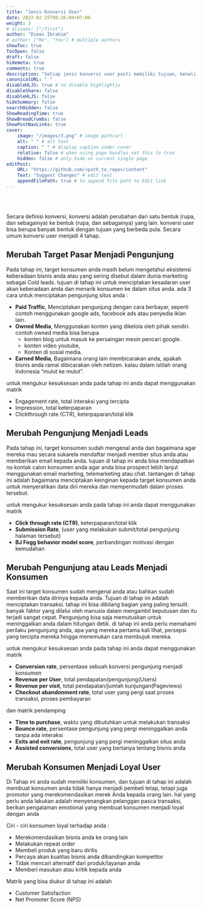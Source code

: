 ```yaml
---
title: "Jenis Konversi User"
date: 2022-02-25T08:26:04+07:00
weight: 3
# aliases: ["/first"]
author: "Dimas Ibrahim"
# author: ["Me", "You"] # multiple authors
showToc: true
TocOpen: false
draft: false
hidemeta: true
comments: true
description: "Setiap jenis konversi user pasti memiliki tujuan, kenali jenis konversi dan bagaimana mengukurnya"
canonicalURL: " "
disableHLJS: true # to disable highlightjs
disableShare: false
disableHLJS: false
hideSummary: false
searchHidden: false
ShowReadingTime: true
ShowBreadCrumbs: false
ShowPostNavLinks: true
cover:
    image: "/images/3.png" # image path/url
    alt: " " # alt text
    caption: " " # display caption under cover
    relative: false # when using page bundles set this to true
    hidden: false # only hide on current single page
editPost:
    URL: "https://github.com/<path_to_repo>/content"
    Text: "Suggest Changes" # edit text
    appendFilePath: true # to append file path to Edit link
---
```

<br><br>

Secara definisi konversi, konversi adalah perubahan dari satu bentuk (rupa, dan sebagainya) ke bentuk (rupa, dan sebagainya) yang lain. konversi user bisa berupa banyak bentuk dengan tujuan yang berbeda pula. Secara umum konversi user menjadi 4 tahap.

## **Merubah Target Pasar Menjadi Pengunjung**

Pada tahap ini, target konsumen anda masih belum mengetahui eksistensi keberadaan bisnis anda atau yang sering disebut dalam dunia marketing sebagai Cold leads. tujuan di tahap ini untuk menciptakan kesadaran user akan keberadaan anda dan menarik konsumen ke dalam situs anda. ada 3 cara untuk menciptakan pengunjung situs anda :

- **Paid Traffic**, Menciptakan pengunjung dengan cara berbayar, seperti contoh menggunakan google ads, facebook ads atau penyedia iklan lain.
- **Owned Media**, Menggunakan konten yang dikelola oleh pihak sendiri. contoh owned media bisa berupa
    - konten blog untuk masuk ke persaingan mesin pencari google.
    - konten video youtube,
    - Konten di sosial media.
- **Earned Media**, Bagaimana orang lain membicarakan anda, apakah bisnis anda ramai dibicarakan oleh netizen. kalau dalam istilah orang Indonesia “mulut ke mulut”.

untuk mengukur kesuksesan anda pada tahap ini anda dapat menggunakan matrik

- Engagement rate, total interaksi yang tercipta
- Impression, total keterpaparan
- Clickthrough rate (CTR), keterpaparan/total klik

## **Merubah Pengunjung Menjadi Leads**

Pada tahap ini, target konsumen sudah mengenal anda dan bagaimana agar mereka mau secara sukarela mendaftar menjadi member situs anda atau memberikan email kepada anda. tujuan di tahap ini anda bisa mendapatkan no kontak calon konsumen anda agar anda bisa prospect lebih lanjut menggunakan email marketing, telemarketing atau chat. tantangan di tahap ini adalah bagaimana menciptakan keinginan kepada target konsumen anda untuk menyerahkan data diri mereka dan mempermudah dalam proses tersebut.

untuk mengukur kesuksesan anda pada tahap ini anda dapat menggunakan matrik

- **Click through rate (CTR)**, keterpaparan/total klik
- **Submission Rate**, (user yang melakukan submit/total pengunjung halaman tersebut)
- **BJ Fogg behavior model score**, perbandingan motivasi dengan kemudahan

## **Merubah Pengunjung atau Leads Menjadi Konsumen**

Saat ini target konsumen sudah mengenal anda atau bahkan sudah memberikan data dirinya kepada anda. Tujuan di tahap ini adalah menciptakan transaksi. tahap ini bisa dibilang bagian yang paling tersulit. banyak faktor yang dilalui oleh manusia dalam mengambil keputusan dan itu terjadi sangat cepat. Pengunjung bisa saja memutuskan untuk meninggalkan anda dalam hitungan detik. di tahap ini anda perlu memahami perilaku pengunjung anda, apa yang mereka pertama kali lihat, persepsi yang tercipta mereka hingga menemukan cara membujuk mereka.

untuk mengukur kesuksesan anda pada tahap ini anda dapat menggunakan matrik

- **Conversion rate**, persentase sebuah konversi pengunjung menjadi konsumen
- **Revenue per User**, total pendapatan/pengunjung(Users)
- **Revenue per visit**, total pendapatan/jumlah kunjungan(Pageviews)
- **Checkout abandonment rate**, total user yang pergi saat proses transaksi, proses pembayaran

dan matrik pendamping

- **Time to purchase**, waktu yang dibutuhkan untuk melakukan transaksi
- **Bounce rate**, persentase pengunjung yang pergi meninggalkan anda tanpa ada interaksi
- **Exits and exit rate**, pengunjung yang pergi meninggalkan situs anda
- **Assisted conversions**, total user yang bertanya tentang bisnis anda

## **Merubah Konsumen Menjadi Loyal User**

Di Tahap ini anda sudah memiliki konsumen, dan tujuan di tahap ini adalah membuat konsumen anda tidak hanya menjadi pembeli tetap, tetapi juga promotor yang merekomendasikan merek Anda kepada orang lain. hal yang perlu anda lakukan adalah menyenangkan pelanggan pasca transaksi, berikan pengalaman emotional yang membuat konsumen menjadi loyal dengan anda

Ciri - ciri konsumen loyal terhadap anda :

- Merekomendasikan bisnis anda ke orang lain
- Melakukan repeat order
- Membeli produk yang baru dirilis
- Percaya akan kualitas bisnis anda dibandingkan kompetitor
- Tidak mencari alternatif dari produk/layanan anda
- Memberi masukan atau kritik kepada anda

Matrik yang bisa diukur di tahap ini adalah

- Customer Satisfaction
- Net Promoter Score (NPS)
